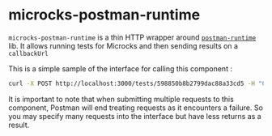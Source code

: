 microcks-postman-runtime
========================

`microcks-postman-runtime` is a thin HTTP wrapper around [`postman-runtime`](https://github.com/postmanlabs/postman-runtime/) lib. It allows running tests for Microcks and then sending results on a `callbackUrl`

This is a simple sample of the interface for calling this component :

```sh
curl -X POST http://localhost:3000/tests/598850b8b2799dac88a33cd5 -H "Content-Type: application/json" -d '{"operation": "GET /order/:id", "callbackUrl": "http://localhost:9090/api/tests/598850b8b2799dac88a33cd5/testCaseResult", "testScript": { "listen": "test", "script": { "type": "text/javascript", "exec": [ "var jsonData = JSON.parse(responseBody);", "var expectedId = globals[\"id\"]", "tests[\"Check id value\"] = jsonData.id === expectedId;", "tests[\"Check id value again\"] = jsonData.id === expectedId;" ] } }, "requests": [ { "endpointUrl": "http://localhost:8080/rest/Test%20API/0.0.1/order/123456", "name": "get-123456", "method": "GET", "queryParams": [{"key": "id", "value": "123456"}] } ] }'
```
It is important to note that when submitting multiple requests to this component, Postman will end treating requests as it encounters a failure. So you may specify many requests into the interface but have less returns as a result.
